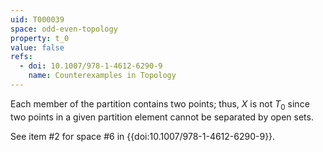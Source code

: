 ```yaml
---
uid: T000039
space: odd-even-topology
property: t_0
value: false
refs:
  - doi: 10.1007/978-1-4612-6290-9 
    name: Counterexamples in Topology
---
```

Each member of the partition contains two points; thus, $X$ is not $T_0$ since two points in a given partition element cannot be separated by open sets.

See item #2 for space #6 in {{doi:10.1007/978-1-4612-6290-9}}.
